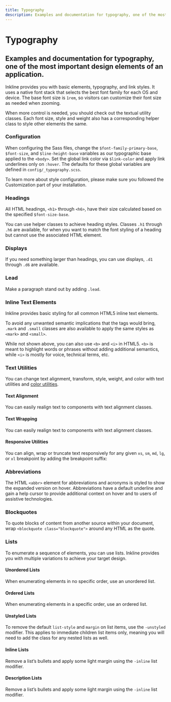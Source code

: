 ```yaml
---
title: Typography
description: Examples and documentation for typography, one of the most important design elements of an application. 
---
```


<script setup>
import * as examples from './examples';
</script>

# Typography
## Examples and documentation for typography, one of the most important design elements of an application. 

Inkline provides you with basic elements, typography, and link styles. It uses a native font stack that selects the best 
font family for each OS and device. The base font size is `1rem`, so visitors can customize their font size as needed 
when zooming. 

When more control is needed, you should check out the textual utility classes. Each font size, style and 
weight also has a corresponding helper class to style other elements the same.

### Configuration
When configuring the Sass files, change the `$font-family-primary-base`, `$font-size`, and `$line-height-base` variables 
as our typographic base applied to the `<body>`. Set the global link color via `$link-color` and apply link underlines 
only on `:hover`. The defaults for these global variables are defined in `config/_typography.scss`. 

To learn more about style configuration, please make sure you followed the Customization part of your <router-link to="/docs/introduction/getting-started">installation</router-link>.

### Headings
All HTML headings, `<h1>` through `<h6>`, have their size calculated based on the specified `$font-size-base`.

<example :component="examples.TypographyHeadingsExample" :html="examples.TypographyHeadingsExampleHTML"></example>

You can use helper classes to achieve heading styles. Classes `.h1` through `.h6` are available, for when you 
want to match the font styling of a heading but cannot use the associated HTML element.

<example :component="examples.TypographyHeadingHelpersExample" :html="examples.TypographyHeadingHelpersExampleHTML"></example>

### Displays
If you need something larger than headings, you can use displays, `.d1` through `.d6` are available.

<example :component="examples.TypographyDisplaysExample" :html="examples.TypographyDisplaysExampleHTML"></example>

### Lead
Make a paragraph stand out by adding `.lead`.

<example :component="examples.TypographyLeadExample" :html="examples.TypographyLeadExampleHTML"></example>

### Inline Text Elements
Inkline provides basic styling for all common HTML5 inline text elements.

<example :component="examples.TypographyInlineTextElementsExample" :html="examples.TypographyInlineTextElementsExampleHTML"></example>

To avoid any unwanted semantic implications that the tags would bring, `.mark` and `.small` classes are also 
available to apply the same styles as `<mark>` and `<small>`.

While not shown above, you can also use `<b>` and `<i>` in HTML5. `<b>` is meant to highlight words or phrases 
without adding additional semantics, while `<i>` is mostly for voice, technical terms, etc.

### Text Utilities
You can change text alignment, transform, style, weight, and color with text utilities and [color utilities](/docs/utilities/color).

#### Text Alignment
You can easily realign text to components with text alignment classes.

<example :component="examples.TypographyTextAlignmentExample" :html="examples.TypographyTextAlignmentExampleHTML"></example>

#### Text Wrapping
You can easily realign text to components with text alignment classes.

<example :component="examples.TypographyTextWrappingExample" :html="examples.TypographyTextWrappingExampleHTML"></example>

#### Responsive Utilities

You can align, wrap or truncate text responsively for any given `xs`, `sm`, `md`, `lg`, or `xl` breakpoint by adding the breakpoint suffix:

<example :component="examples.TypographyResponsiveUtilitiesExample" :html="examples.TypographyResponsiveUtilitiesExampleHTML"></example>

### Abbreviations
The HTML `<abbr>` element for abbreviations and acronyms is styled to show the expanded version on hover. 
Abbreviations have a default underline and gain a help cursor to provide additional context on hover and to users of 
assistive technologies.

<example :component="examples.TypographyAbbreviationsExample" :html="examples.TypographyAbbreviationsExampleHTML"></example>

### Blockquotes
To quote blocks of content from another source within your document, wrap `<blockquote class="blockquote">` around any 
HTML as the quote.

<example :component="examples.TypographyBlockquotesExample" :html="examples.TypographyBlockquotesExampleHTML"></example>

### Lists
To enumerate a sequence of elements, you can use lists. Inkline provides you with multiple variations to achieve your 
target design.

#### Unordered Lists
When enumerating elements in no specific order, use an unordered list.

<example :component="examples.TypographyUnorderedListExample" :html="examples.TypographyUnorderedListExampleHTML"></example>

#### Ordered Lists
When enumerating elements in a specific order, use an ordered list.

<example :component="examples.TypographyOrderedListExample" :html="examples.TypographyOrderedListExampleHTML"></example>

#### Unstyled Lists
To remove the default `list-style` and `margin` on list items, use the `-unstyled` modifier. 
This applies to immediate children list items only, meaning you will need to add the class for any nested lists as well.

<example :component="examples.TypographyUnstyledListExample" :html="examples.TypographyUnstyledListExampleHTML"></example>

#### Inline Lists
Remove a list’s bullets and apply some light margin using the `-inline` list modifier.

<example :component="examples.TypographyInlineListExample" :html="examples.TypographyInlineListExampleHTML"></example>

#### Description Lists
Remove a list’s bullets and apply some light margin using the `-inline` list modifier.

<example :component="examples.TypographyDescriptionListExample" :html="examples.TypographyDescriptionListExampleHTML"></example>
